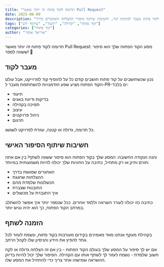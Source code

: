 ```yaml
---
title: "תרומה לקוד פתוח זה יותר מאשר Pull Request"
date: 2025-06-09
description: "מבט מעמיק על הדרכים המגוונות לתרום לקוד פתוח מעבר לכתיבת קוד, וחשיבות שיתוף סיפורי ההצלחה והאתגרים בדרך"
tags: ["קוד פתוח", "קהילה", "תיעוד", "שיתוף ידע"]
categories: ["קוד פתוח"]
author: "אוריאל אופיר"
---
```


תרומה לקוד פתוח זה יותר מאשר Pull Request: מסע הקוד הפתוח שלך הוא סיפור ששווה לספר! 🚀

## מעבר לקוד

נכון שכשחושבים על קוד פתוח חושבים קודם כל על להוסיף קוד לפרוייקט, אבל עולם הקוד הפתוח מציע שפע הזדמנויות להשתתפות מעבר ל-PR-ים בלבד:

- תיעוד
- בדיקות ודיווח באגים
- תמיכה בקהילה
- עיצוב
- ניהול פרויקטים
- תרגום

כל תרומה, גדולה או קטנה, עוזרת לפרויקט לשגשג.

## חשיבות שיתוף הסיפור האישי

והנה הנקודה החשובה: המסע שלך בקוד הפתוח הוא סיפור ששווה לשתף! בין אם אתה תורם ותיק או רק מתחיל, כתיבה על החוויות שלך יכולה להיות משמעותית במיוחד:

- האתגרים שפגשת בדרך
- ההצלחות שחגגת
- הכשלונות שלמדת מהם
- התובנות שצברת
- איך התגברת על מכשולים

כתיבה כזו יכולה לעורר השראה וללמד אחרים. ככל שנספר יותר איך אפשר להשתלב במרחב הקוד הפתוח, כך הוא יהיה נגיש יותר.

## הזמנה לשתף

בקהילת מעקף אנחנו מאד מאמינים בקידום מעורבות בקוד פתוח, ונשמח לעזור לכל אחד להפיץ את הידע והניסיון שלו לקהל הרחב. 

אם יש לך סיפור על המסע שלך בעולם הקוד הפתוח - בין אם זה הצלחה גדולה או לקח חשוב שלמדת - נשמח לעזור לך לשתף אותו עם הקהילה. הסיפור שלך יכול להיות בדיוק ההשראה שמישהו אחר צריך כדי להתחיל את המסע שלו. 